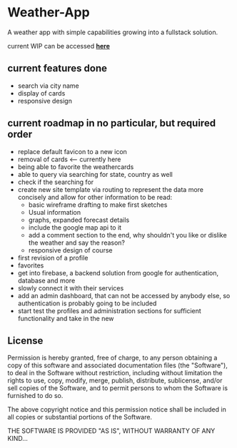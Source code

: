 # Weather-App

A weather app with simple capabilities growing into a fullstack solution.

current WIP can be accessed **[here](https://soezdemir23.github.io/weather-app/)**

## current features done

+ search via city name
+ display of cards
+ responsive design
  
## current roadmap in no particular, but required order
+ replace default favicon to a new icon
+ removal of cards <-- currently here
+ being able to favorite the weathercards
+ able to query via searching for state, country as well
+ check if the searching for
+ create new site template via routing to represent the data more concisely and allow for other information to be read:
  + basic wireframe drafting to make first sketches
  + Usual information
  + graphs, expanded forecast details 
  + include the google map api to it
  + add a comment section to the end, why shouldn't you like or dislike the weather and say the reason?
  + responsive design of course
+ first revision of a profile
+ favorites
+ get into firebase, a backend solution from google for authentication, database and more
+ slowly connect it with their services
+ add an admin dashboard, that can not be accessed by anybody else, so authentication is probably going to be included
+ start test the profiles and administration sections for sufficient functionality and take in the new

## License
Permission is hereby granted, free of charge, to any person obtaining a copy
of this software and associated documentation files (the "Software"), to deal
in the Software without restriction, including without limitation the rights
to use, copy, modify, merge, publish, distribute, sublicense, and/or sell
copies of the Software, and to permit persons to whom the Software is
furnished to do so.

The above copyright notice and this permission notice shall be included in all
copies or substantial portions of the Software.

THE SOFTWARE IS PROVIDED "AS IS", WITHOUT WARRANTY OF ANY KIND...
